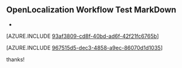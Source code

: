 ## OpenLocalization Workflow Test MarkDown
* 

[AZURE.INCLUDE [93af3809-cd8f-40bd-ad6f-42f21fc6765b](calleeMd1.md)]



[AZURE.INCLUDE [967515d5-dec3-4858-a9ec-86070d1d1035](calleeMd2.md)]

 
thanks!